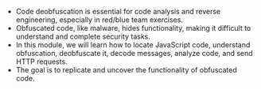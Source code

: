 - Code deobfuscation is essential for code analysis and reverse engineering, especially in red/blue team exercises.
- Obfuscated code, like malware, hides functionality, making it difficult to understand and complete security tasks.
- In this module, we will learn how to locate JavaScript code, understand obfuscation, deobfuscate it, decode messages, analyze code, and send HTTP requests.
- The goal is to replicate and uncover the functionality of obfuscated code.